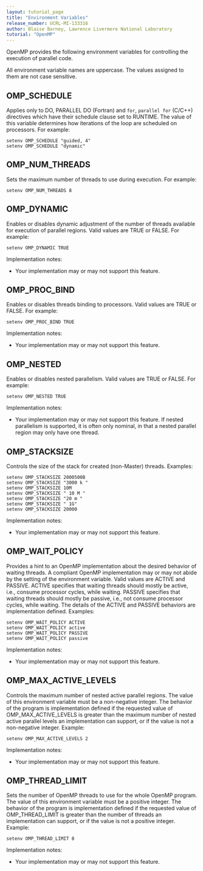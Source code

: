 ```yaml
---
layout: tutorial_page
title: "Environment Variables"
release_number: UCRL-MI-133316
author: Blaise Barney, Lawrence Livermore National Laboratory
tutorial: "OpenMP"
---
```


OpenMP provides the following environment variables for controlling the execution of parallel code.

All environment variable names are uppercase. The values assigned to them are not case sensitive.

## OMP_SCHEDULE
Applies only to DO, PARALLEL DO (Fortran) and `for`, `parallel for` (C/C++) directives which have their schedule clause set to RUNTIME. The value of this variable determines how iterations of the loop are scheduled on processors. For example:
```
setenv OMP_SCHEDULE "guided, 4" 
setenv OMP_SCHEDULE "dynamic"
```

## OMP_NUM_THREADS
Sets the maximum number of threads to use during execution. For example:
```
setenv OMP_NUM_THREADS 8
```

## OMP_DYNAMIC
Enables or disables dynamic adjustment of the number of threads available for execution of parallel regions. Valid values are TRUE or FALSE. For example:

```
setenv OMP_DYNAMIC TRUE
```

Implementation notes:
* Your implementation may or may not support this feature.

## OMP_PROC_BIND
Enables or disables threads binding to processors. Valid values are TRUE or FALSE. For example:
```
setenv OMP_PROC_BIND TRUE
```

Implementation notes:
* Your implementation may or may not support this feature.

## OMP_NESTED
Enables or disables nested parallelism. Valid values are TRUE or FALSE. For example:
```
setenv OMP_NESTED TRUE
```

Implementation notes:
* Your implementation may or may not support this feature. If nested parallelism is supported, it is often only nominal, in that a nested parallel region may only have one thread.

## OMP_STACKSIZE
Controls the size of the stack for created (non-Master) threads. Examples:
```
setenv OMP_STACKSIZE 2000500B 
setenv OMP_STACKSIZE "3000 k " 
setenv OMP_STACKSIZE 10M 
setenv OMP_STACKSIZE " 10 M " 
setenv OMP_STACKSIZE "20 m " 
setenv OMP_STACKSIZE " 1G" 
setenv OMP_STACKSIZE 20000
```
Implementation notes:
* Your implementation may or may not support this feature.

## OMP_WAIT_POLICY
Provides a hint to an OpenMP implementation about the desired behavior of waiting threads. A compliant OpenMP implementation may or may not abide by the setting of the environment variable. Valid values are ACTIVE and PASSIVE. ACTIVE specifies that waiting threads should mostly be active, i.e., consume processor cycles, while waiting. PASSIVE specifies that waiting threads should mostly be passive, i.e., not consume processor cycles, while waiting. The details of the ACTIVE and PASSIVE behaviors are implementation defined. Examples:
```
setenv OMP_WAIT_POLICY ACTIVE 
setenv OMP_WAIT_POLICY active 
setenv OMP_WAIT_POLICY PASSIVE 
setenv OMP_WAIT_POLICY passive
```

Implementation notes:
* Your implementation may or may not support this feature.

## OMP_MAX_ACTIVE_LEVELS
Controls the maximum number of nested active parallel regions. The value of this environment variable must be a non-negative integer. The behavior of the program is implementation defined if the requested value of OMP_MAX_ACTIVE_LEVELS is greater than the maximum number of nested active parallel levels an implementation can support, or if the value is not a non-negative integer. Example:
```
setenv OMP_MAX_ACTIVE_LEVELS 2
```

Implementation notes:
* Your implementation may or may not support this feature.
 
## OMP_THREAD_LIMIT
Sets the number of OpenMP threads to use for the whole OpenMP program. The value of this environment variable must be a positive integer. The behavior of the program is implementation defined if the requested value of OMP_THREAD_LIMIT is greater than the number of threads an implementation can support, or if the value is not a positive integer. Example:
```
setenv OMP_THREAD_LIMIT 8
```
Implementation notes:
* Your implementation may or may not support this feature.

